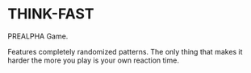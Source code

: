 # THINK-FAST
PREALPHA Game.

Features completely randomized patterns. The only thing that makes it harder the more you play is your own reaction time.
